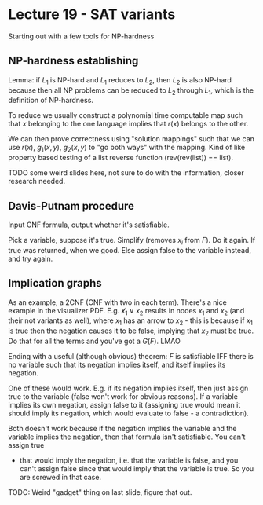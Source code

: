 # Lecture 19 - SAT variants

Starting out with a few tools for NP-hardness

## NP-hardness establishing

Lemma: if $L_1$ is NP-hard and $L_1$ reduces to $L_2$, then $L_2$ is also
NP-hard because then all NP problems can be reduced to $L_2$ through $L_1$,
which is the definition of NP-hardness.

To reduce we usually construct a polynomial time computable map such that $x$
belonging to the one language implies that $r(x)$ belongs to the other.

We can then prove correctness using "solution mappings" such that we can use
$r(x)$, $g_1(x, y)$, $g_2(x, y)$ to "go both ways" with the mapping. Kind of
like property based testing of a list reverse function (rev(rev(list)) == list).

TODO some weird slides here, not sure to do with the information, closer
research needed.

## Davis-Putnam procedure

Input CNF formula, output whether it's satisfiable.

Pick a variable, suppose it's true. Simplify (removes $x_i$ from $F$). Do it
again. If true was returned, when we good. Else assign false to the variable
instead, and try again.

## Implication graphs

As an example, a 2CNF (CNF with two in each term). There's a nice example in the
visualizer PDF. E.g. $\not x_1 \lor x_2$ results in nodes $x_1$ and $x_2$ (and
their not variants as well), where $x_1$ has an arrow to $x_2$ - this is because
if $x_1$ is true then the negation causes it to be false, implying that $x_2$
must be true. Do that for all the terms and you've got a $G(F)$. LMAO

Ending with a useful (although obvious) theorem: $F$ is satisfiable IFF there is
no variable such that its negation implies itself, and itself implies its
negation.

One of these would work. E.g. if its negation implies itself, then just assign
true to the variable (false won't work for obvious reasons). If a variable
implies its own negation, assign false to it (assigning true would mean it
should imply its negation, which would evaluate to false - a contradiction).

Both doesn't work because if the negation implies the variable and the variable
implies the negation, then that formula isn't satisfiable. You can't assign true
- that would imply the negation, i.e. that the variable is false, and you can't
  assign false since that would imply that the variable is true. So you are
screwed in that case.

TODO: Weird "gadget" thing on last slide, figure that out.
